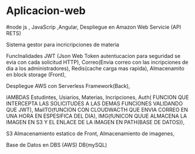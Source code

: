 # Aplicacion-web
#node js , JavaScrip ,Angular, 
Despliegue en Amazon Web Servicie (API RETS)

Sistema gestor para incricripciones de materia

FuncInalidades
JWT (Json Web Token autentucacion para seguridad se evia con cada solicitud HTTP),
Correo(Envia correo con las incripciones de dia a los administradores),
Redis(cache carga mas rapida),
Almacenamito en block storage (Front),

Despliegue AWS con Serverless Framework(Back),

lAMBDAS
Estudintes,
Usiarios,
Materias,
Incripciones,
Auth( FUNCION QUE INTERCEPTA LAS SOLICITUDES A LAS DEMAS FUNCIONES VALIDANDO QUE JWT),
MailTO(fUNCION CON CLOUDWACTH QUE ENVIA CORREO EN UNA HORA EN ESPESIFICA DEL DIA),
IMG(fUNICON QUUE ALMACENA LA IMAGEN EN S3 Y EL ENLACE DE LA IMAGEN EN PATH(BASE DE DATOS)),

S3
Almacenamiento estatico de Front,
Almacenamiento de imagenes,


Base de Datos en DBS (AWS)
DB(mySQL)

